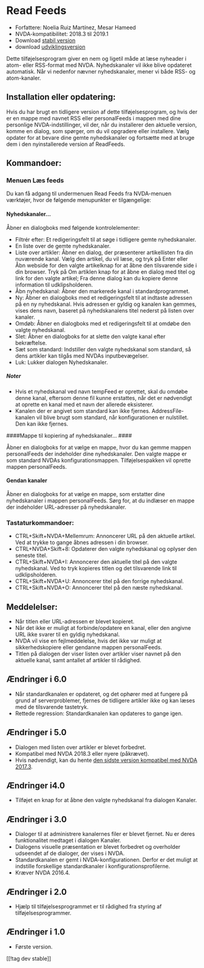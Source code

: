 # Read Feeds #

* Forfattere: Noelia Ruiz Martínez, Mesar Hameed
* NVDA-kompatibilitet: 2018.3 til 2019.1
* Download [stabil version][1]
* download [udviklingsversion][2]

Dette tilføjelsesprogram giver en nem og ligetil måde at læse nyheader i
atom- eller RSS-format med NVDA. Nyhedskanaler vil ikke blive opdateret
automatisk. Når vi nedenfor nævner nyhedskanaler, mener vi både RSS- og
atom-kanaler.

## Installation eller opdatering: ##

Hvis du har brugt en tidligere version af dette tilføjelsesprogram, og hvis
der er en mappe med navnet RSS eller personalFeeds i mappen med dine
personlige NVDA-indstillinger, vil der, når du installerer den aktuelle
version, komme en dialog, som spørger, om du vil opgradere eller
installere. Vælg opdater for at bevare dine gemte nyhedskanaler og fortsætte
med at bruge dem i den nyinstallerede version af ReadFeeds.

## Kommandoer: ##

### Menuen Læs feeds ###

Du kan få adgang til undermenuen Read Feeds fra NVDA-menuen værktøjer, hvor
de følgende menupunkter er tilgængelige:

#### Nyhedskanaler... ####

Åbner en dialogboks med følgende kontrolelementer:

* Filtrér efter: Et redigeringsfelt til at søge i tidligere gemte
  nyhedskanaler.
* En liste over de gemte nyhedskanaler.
* Liste over artikler: Åbner en dialog, der præsenterer artikellisten fra
  din nuværende kanal. Vælg den artikel, du vil læse, og tryk på Enter eller
  Åbn webside for den valgte artikelknap for at åbne den tilsvarende side i
  din browser. Tryk på Om artiklen knap for at åbne en dialog med titel og
  link for den valgte artikel; Fra denne dialog kan du kopiere denne
  information til udklipsholderen.
* Åbn nyhedskanal: Åbner den markerede kanal i standardprogrammet.
* Ny: Åbner en dialogboks med et redigeringsfelt til at indtaste adressen på
  en ny nyhedskanal. Hvis adressen er gyldig og kanalen kan gemmes, vises
  dens navn, baseret på nyhedskanalens titel nederst på listen over kanaler.
* Omdøb: Åbner en dialogboks med et redigeringsfelt til at omdøbe den valgte
  nyhedskanal.
* Slet: Åbner en dialogboks for at slette den valgte kanal efter
  bekræftelse.
* Sæt som standard: Indstiller den valgte nyhedskanal som standard, så dens
  artikler kan tilgås med NVDAs inputbevægelser.
* Luk: Lukker dialogen Nyhedskanaler.

##### Noter #####

* Hvis et nyhedskanal ved navn tempFeed er oprettet, skal du omdøbe denne
  kanal, eftersom denne fil kunne erstattes, når det er nødvendigt at
  oprette en kanal med et navn der allerede eksisterer.
* Kanalen der er angivet som standard kan ikke fjernes. AddressFile-kanalen
  vil blive brugt som standard, når konfigurationen er nulstillet. Den kan
  ikke fjernes.

####Mappe til kopiering af nyhedskanaler... ####

Åbner en dialogboks for at vælge en mappe, hvor du kan gemme mappen
personalFeeds der indeholder dine nyhedskanaler. Den valgte mappe er som
standard NVDAs konfigurationsmappen. Tilføjelsespakken vil oprette mappen
personalFeeds.

#### Gendan kanaler ####

Åbner en dialogboks for at vælge en mappe, som erstatter dine nyhedskanaler
i mappen personalFeeds. Sørg for, at du indlæser en mappe der indeholder
URL-adresser på nyhedskanaler.

### Tastaturkommandoer: ###

* CTRL+Skift+NVDA+Mellemrum: Annoncerer URL på den aktuelle artikel. Ved at
  trykke to gange åbnes adressen i din browser.
* CTRL+NVDA+Skift+8: Opdaterer den valgte nyhedskanal og oplyser den seneste
  titel.
* CTRL+Skift+NVDA+I: Annoncerer den aktuelle titel på den valgte
  nyhedskanal. Ved to tryk kopieres titlen og det tilsvarende link til
  udklipsholderen.
* CTRL+Skift+NVDA+U: Annoncerer titel på den forrige nyhedskanal.
* CTRL+Skift+NVDA+O: Annoncerer titel på den næste nyhedskanal.

## Meddelelser: ##

* Når titlen eller URL-adressen er blevet kopieret.
* Når det ikke er muligt at forbinde/opdatere en kanal, eller den angivne
  URL ikke svarer til en gyldig nyhedskanal.
* NVDA vil vise en fejlmeddelelse, hvis det ikke var muligt at
  sikkerhedskopiere eller gendanne mappen personalFeeds.
* Titlen på dialogen der viser listen over artikler viser navnet på den
  aktuelle kanal, samt antallet af artikler til rådighed.

## Ændringer i 6.0 ##

* Når standardkanalen er opdateret, og det ophører med at fungere på grund
  af serverproblemer, fjernes de tidligere artikler ikke og kan læses med de
  tilsvarende tastetryk.
* Rettede regression: Standardkanalen kan opdateres to gange igen.

## Ændringer i 5.0 ##

* Dialogen med listen over artikler er blevet forbedret.
* Kompatibel med NVDA 2018.3 eller nyere (påkrævet).
* Hvis nødvendigt, kan du hente [den sidste version kompatibel med NVDA
  2017.3][3].

## Ændringer i4.0  ##

* Tilføjet en knap for at åbne den valgte nyhedskanal fra dialogen Kanaler.

## Ændringer i 3.0 ##

* Dialoger til at administrere kanalernes filer er blevet fjernet. Nu er
  deres funktionalitet medtaget i dialogen Kanaler.
* Dialogens visuelle præsentation er blevet forbedret og overholder
  udseendet af de dialoger, der vises i NVDA.
* Standardkanalen er gemt i NVDA-konfigurationen. Derfor er det muligt at
  indstille forskellige standardkanaler i konfigurationsprofilerne.
* Kræver NVDA 2016.4.


## Ændringer i 2.0 ##

* Hjælp til tilføjelsesprogrammet er til rådighed fra styring af
  tilføjelsesprogrammer.

## Ændringer i 1.0 ##

* Første version.

[[!tag dev stable]]

[1]: https://addons.nvda-project.org/files/get.php?file=rf

[2]: https://addons.nvda-project.org/files/get.php?file=rf-dev

[3]: https://addons.nvda-project.org/files/get.php?file=rf-o
